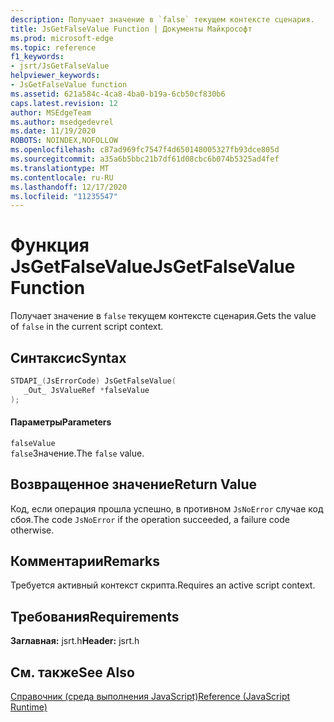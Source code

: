 ```yaml
---
description: Получает значение в `false` текущем контексте сценария.
title: JsGetFalseValue Function | Документы Майкрософт
ms.prod: microsoft-edge
ms.topic: reference
f1_keywords:
- jsrt/JsGetFalseValue
helpviewer_keywords:
- JsGetFalseValue function
ms.assetid: 621a584c-4ca8-4ba0-b19a-6cb50cf830b6
caps.latest.revision: 12
author: MSEdgeTeam
ms.author: msedgedevrel
ms.date: 11/19/2020
ROBOTS: NOINDEX,NOFOLLOW
ms.openlocfilehash: c87ad969fc7547f4d650148005327fb93dce805d
ms.sourcegitcommit: a35a6b5bbc21b7df61d08cbc6b074b5325ad4fef
ms.translationtype: MT
ms.contentlocale: ru-RU
ms.lasthandoff: 12/17/2020
ms.locfileid: "11235547"
---
```

# <span data-ttu-id="8f781-103">Функция JsGetFalseValue</span><span class="sxs-lookup"><span data-stu-id="8f781-103">JsGetFalseValue Function</span></span>

<span data-ttu-id="8f781-104">Получает значение в `false` текущем контексте сценария.</span><span class="sxs-lookup"><span data-stu-id="8f781-104">Gets the value of `false` in the current script context.</span></span>  
  
## <span data-ttu-id="8f781-105">Синтаксис</span><span class="sxs-lookup"><span data-stu-id="8f781-105">Syntax</span></span>  
  
```cpp  
STDAPI_(JsErrorCode) JsGetFalseValue(  
   _Out_ JsValueRef *falseValue  
);  
```  
  
#### <span data-ttu-id="8f781-106">Параметры</span><span class="sxs-lookup"><span data-stu-id="8f781-106">Parameters</span></span>  
 `falseValue`  
 <span data-ttu-id="8f781-107">`false`Значение.</span><span class="sxs-lookup"><span data-stu-id="8f781-107">The `false` value.</span></span>  
  
## <span data-ttu-id="8f781-108">Возвращенное значение</span><span class="sxs-lookup"><span data-stu-id="8f781-108">Return Value</span></span>  
 <span data-ttu-id="8f781-109">Код, если операция прошла успешно, в противном `JsNoError` случае код сбоя.</span><span class="sxs-lookup"><span data-stu-id="8f781-109">The code `JsNoError` if the operation succeeded, a failure code otherwise.</span></span>  
  
## <span data-ttu-id="8f781-110">Комментарии</span><span class="sxs-lookup"><span data-stu-id="8f781-110">Remarks</span></span>  
 <span data-ttu-id="8f781-111">Требуется активный контекст скрипта.</span><span class="sxs-lookup"><span data-stu-id="8f781-111">Requires an active script context.</span></span>  
  
## <span data-ttu-id="8f781-112">Требования</span><span class="sxs-lookup"><span data-stu-id="8f781-112">Requirements</span></span>  
 <span data-ttu-id="8f781-113">**Заглавная:** jsrt.h</span><span class="sxs-lookup"><span data-stu-id="8f781-113">**Header:** jsrt.h</span></span>  
  
## <span data-ttu-id="8f781-114">См. также</span><span class="sxs-lookup"><span data-stu-id="8f781-114">See Also</span></span>  
 [<span data-ttu-id="8f781-115">Справочник (среда выполнения JavaScript)</span><span class="sxs-lookup"><span data-stu-id="8f781-115">Reference (JavaScript Runtime)</span></span>](../chakra-hosting/reference-javascript-runtime.md)
